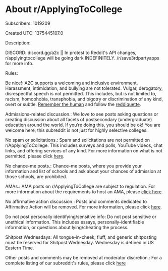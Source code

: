 # About r/ApplyingToCollege

Subscribers: 1019209

Created UTC: 1375445107.0

Description:

DISCORD: discord.gg/a2c || In protest to Reddit's API changes, r/applyingtocollege will be going dark INDEFINITELY. /r/save3rdpartyapps for more info.


Rules:

Be nice!: A2C supports a welcoming and inclusive environment. Harassment, intimidation, and bullying are not tolerated. Vulgar, derogatory, disrespectful speech is not permitted. This includes, but is not limited to, racism, homophobia, transphobia, and bigotry or discrimination of any kind, overt or subtle.
[Remember the human](https://www.reddit.com/r/blog/comments/1ytp7q/remember_the_human/) and follow the [reddiquette](https://www.reddithelp.com/en/categories/reddit-101/reddit-basics/reddiquette).

Admissions-related discussion.: We love to see posts asking questions or creating discussion about all facets of postsecondary (undergraduate) education around the world. If you’re doing this, you should be ok! You are welcome here; this subreddit is not just for highly selective colleges.

No spam or solicitations.: Spam and solicitations are not permitted on r/ApplyingToCollege. This includes surveys and polls, YouTube videos, chat links, and offering services of any kind. For more information on what is not permitted, please click [here](https://www.reddit.com/r/applyingtocollege/wiki/rules).

No chance-me posts.: Chance-me posts, where you provide your information and list of schools and ask about your chances of admission at those schools, are prohibited.

AMAs.: AMA posts on r/ApplyingToCollege are subject to regulation. For more information about the requirements to host an AMA, please [click here](https://www.reddit.com/r/applyingtocollege/wiki/rules).

No affirmative action discussion.: Posts and comments dedicated to Affirmative Action will be removed. For more information, please click [here](https://www.reddit.com/r/applyingtocollege/wiki/rules).

Do not post personally identifying/sensitive info: Do not post sensitive or unethical information. This includes essays, personally-identifiable information, or questions about lying/cheating the process.

Shitpost Wednesdays: All tongue-in-cheek, fluff, and generic shitposting must be reserved for Shitpost Wednesday. Wednesday is defined in US Eastern Time.

Other posts and comments may be removed at moderator discretion.: For a complete listing of our subreddit's rules, please click [here](https://www.reddit.com/r/applyingtocollege/wiki/rules)


